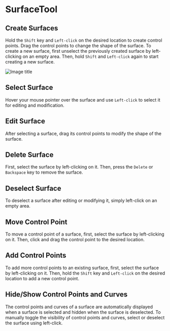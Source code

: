 # SurfaceTool 

## Create Surfaces
Hold the `Shift` key and `Left-click` on the desired location to create control points. Drag the control points to change the shape of the surface. To create a new surface, first unselect the previously created surface by left-clicking on an empty area. Then, hold `Shift` and `Left-click` again to start creating a new surface.

![Image title](/img/Surface-Tool.gif)

## Select Surface
Hover your mouse pointer over the surface and use `Left-click` to select it for editing and modification.

## Edit Surface
After selecting a surface, drag its control points to modify the shape of the surface.

## Delete Surface
First, select the surface by left-clicking on it. Then, press the `Delete` or `Backspace` key to remove the surface.

## Deselect Surface
To deselect a surface after editing or modifying it, simply left-click on an empty area.

## Move Control Point
To move a control point of a surface, first, select the surface by left-clicking on it. Then, click and drag the control point to the desired location.

## Add Control Points
To add more control points to an existing surface, first, select the surface by left-clicking on it. Then, hold the `Shift` key and `Left-click` on the desired location to add a new control point.

## Hide/Show Control Points and Curves
The control points and curves of a surface are automatically displayed when a surface is selected and hidden when the surface is deselected. To manually toggle the visibility of control points and curves, select or deselect the surface using left-click.
